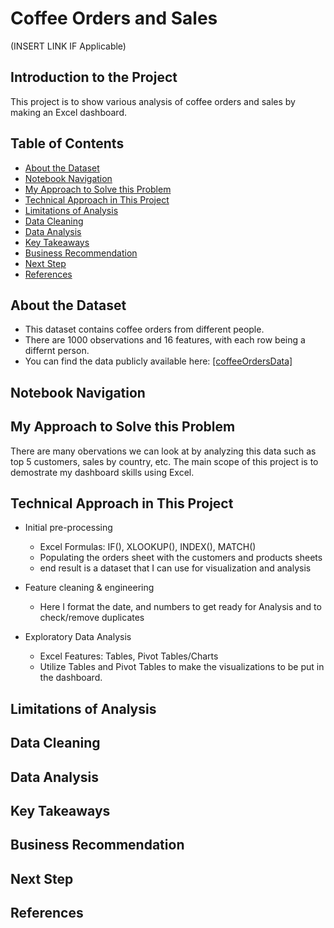 # Coffee Orders and Sales

(INSERT LINK IF Applicable)

## Introduction to the Project
This project is to show various analysis of coffee orders and sales by making an Excel dashboard.

## Table of Contents

- [About the Dataset](#about-the-dataset)
- [Notebook Navigation](#notebook-navigation)
- [My Approach to Solve this Problem](#my-approach-to-solve-this-problem)
- [Technical Approach in This Project](#technical-approach-in-this-project)
- [Limitations of Analysis](#limitations-of-analysis)
- [Data Cleaning](#data-cleaning)
- [Data Analysis](#data-analysis)
- [Key Takeaways](#key-takeaways)
- [Business Recommendation](#business-recommendation)
- [Next Step](#next-step)
- [References](#references)

## About the Dataset
- This dataset contains coffee orders from different people.
- There are 1000 observations and 16 features, with each row being a differnt person.
- You can find the data publicly available here: [[coffeeOrdersData]]([LINK](https://github.com/mochen862/excel-project-coffee-sales))

## Notebook Navigation


## My Approach to Solve this Problem
There are many obervations we can look at by analyzing this data such as top 5 customers, sales by country, etc. The main scope of this project is to demostrate my dashboard skills using Excel.  

## Technical Approach in This Project
- Initial pre-processing
    - Excel Formulas: IF(), XLOOKUP(), INDEX(), MATCH() 
    - Populating the orders sheet with the customers and products sheets
    - end result is a dataset that I can use for visualization and analysis
    

- Feature cleaning & engineering
    - Here I format the date, and numbers to get ready for Analysis and to check/remove duplicates


- Exploratory Data Analysis
    - Excel Features: Tables, Pivot Tables/Charts
    - Utilize Tables and Pivot Tables to make the visualizations to be put in the dashboard.



## Limitations of Analysis


## Data Cleaning


## Data Analysis


## Key Takeaways


## Business Recommendation


## Next Step


## References